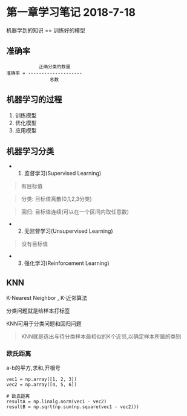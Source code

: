 # 第一章学习笔记  2018-7-18 #

机器学到的知识 == 训练好的模型

## 准确率 ##
				正确分类的数量
	准确率 = --------------------
				    总数 

## 机器学习的过程 ##
1. 训练模型
1. 优化模型
1. 应用模型


## 机器学习分类 ##
- 1. 监督学习(Supervised Learning)
> 有目标值

> 分类: 目标值离散(0,1,2,3分类)

> 回归: 目标值连续(可以在一个区间内取任意数)

- 2. 无监督学习(Unsupervised Learning)
> 没有目标值

- 3. 强化学习(Reinforcement Learning)


## KNN  ##
K-Nearest Neighbor , K-近邻算法 

分类问题就是给样本打标签

KNN可用于分类问题和回归问题

> KNN就是选出与待分类样本最相似的K个近邻,以确定样本所属的类别


### 欧氏距离 ###

a-b的平方,求和,开根号


	vec1 = np.array([1, 2, 3])
	vec2 = np.array([4, 5, 6])
	
	# 欧氏距离
	resultA = np.linalg.norm(vec1 - vec2)
	resultB = np.sqrt(np.sum(np.square(vec1 - vec2)))